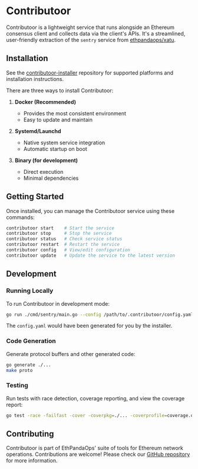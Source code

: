 # Contributoor

Contributoor is a lightweight service that runs alongside an Ethereum consensus client and collects data via the client's APIs. It's a streamlined, user-friendly extraction of the `sentry` service from [ethpandaops/xatu](https://github.com/ethpandaops/xatu).

## Installation

See the [contributoor-installer](https://github.com/ethpandaops/contributoor-installer) repository for supported platforms and installation instructions.

There are three ways to install Contributoor:

1. **Docker (Recommended)**
   - Provides the most consistent environment
   - Easy to update and maintain

2. **Systemd/Launchd**
   - Native system service integration
   - Automatic startup on boot

3. **Binary (for development)**
   - Direct execution
   - Minimal dependencies

## Getting Started

Once installed, you can manage the Contributoor service using these commands:

```bash
contributoor start    # Start the service
contributoor stop     # Stop the service
contributoor status   # Check service status
contributoor restart  # Restart the service
contributoor config   # View/edit configuration
contributoor update   # Update the service to the latest version
```

## Development

### Running Locally

To run Contributoor in development mode:

```bash
go run ./cmd/sentry/main.go --config /path/to/.contributoor/config.yaml --debug true
```

The `config.yaml` would have been generated for you by the installer.

### Code Generation

Generate protocol buffers and other generated code:

```bash
go generate ./...
make proto
```

### Testing

Run tests with race detection, coverage reporting, and view the coverage report:

```bash
go test -race -failfast -cover -coverpkg=./... -coverprofile=coverage.out ./... && go tool cover -html=coverage.out
```

## Contributing

Contributoor is part of EthPandaOps' suite of tools for Ethereum network operations. Contributions are welcome! Please check our [GitHub repository](https://github.com/ethpandaops) for more information.
